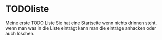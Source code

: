 # TODOliste

Meine erste TODO Liste
Sie hat eine Startseite wenn nichts drinnen steht.
wenn man was in die Liste einträgt kann man die einträge anhacken oder auch löschen.
